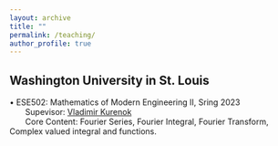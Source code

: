```yaml
---
layout: archive
title: ""
permalink: /teaching/
author_profile: true
---
```

Washington University in St. Louis
------
  • ESE502: Mathematics of Modern Engineering II, Sring 2023 <br />
    &nbsp;&nbsp;&nbsp;&nbsp;&nbsp;&nbsp;&nbsp;Supevisor: [Vladimir Kurenok](https://engineering.wustl.edu/faculty/Vladimir-Kurenok.html) <br />
    &nbsp;&nbsp;&nbsp;&nbsp;&nbsp;&nbsp;&nbsp;Core Content: Fourier Series, Fourier Integral, Fourier Transform, Complex valued integral and functions.
  
      
      
      
      
      
